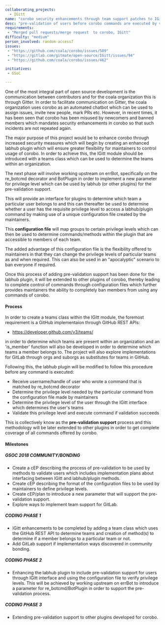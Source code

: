 ```yaml
---
collaborating_projects:
  - IGitt
name: "corobo security enhancements through team support patches to IGitt"
desc: "pre-validation of users before corobo commands are executed by verifying privilege level"
requirements:
 - "Merged pull requests/merge request  to corobo, IGitt"
difficulty: "medium"
person_involved: random-access7
issues:
 - "https://github.com/coala/corobo/issues/509"
 - "https://gitlab.com/gitmate/open-source/IGitt/issues/94"
 - "https://github.com/coala/corobo/issues/462"

initiatives:
 - GSoC

---
```


One of the most integral part of open source development is the communication between contributors and 
for the coala organization this is through Gitter. In order to facilitate communication on Gitter, the coala
organization uses corobo as an automated chatbot which can be used to assign issues, invite new people,
mark PRs etc. However, in recent times, it has been seen that corobo has been misused by newcomers and 
banned members which mandates security enhancements in corobo so that such incidents are not repeated again. 

The major purpose of this project would be to enhance corobo through increased security measures which will 
begin by creating an enhanced labhub plugin which will ensure greater flexibility for maintainers to 
control usage of corobo. In order to achieve this, the IGitt module should be introduced with a teams class
which can be used to determine the teams within an organization.

The next phase will involve working upstream on errBot, specifically on the re_botcmd decorator and BotPlugin
in order to implement a new parameter for privilege level which can be used by labhub (or other plugins) for 
the pre-validation support. 

This will provide an interface for plugins to determine which team a particular user belongs to and this can
thereafter be used to determine whether a user has the requisite privilege level to access a labhub/plugin 
command by making use of a unique configuration file created by the maintainers. 

This **configuration file** will map groups to certain privilege levels which can then be used to determine 
commands/methods within the plugin that are accessible to members of each team.

The added advantage of this configuration file is the flexibility offered to maintainers in that they can 
change the privilege levels of particular teams as and when required. This can also be used in an "apocalyptic" 
scenario to ban everyone if required. 

Once this process of adding pre-validation support has been done for the labhub plugin, it will be extended to other 
plugins of corobo, thereby leading to complete control of commands through configuration files which further provides
maintainers the ability to completely ban members from using any commands of corobo.


#### Process

In order to create a teams class within the IGitt module, the foremost requirement is a GitHub 
implementaion through GitHub REST APIs:

 - https://developer.github.com/v3/teams/

in order to determine which teams are present within an organization and an 'is_member' function will
also be developed in order to determine which teams a member belongs to. The project will also explore
implementations for GitLab through orgs and suborgs as substitutes for teams in GitHub.

Following this, the labhub plugin will be modified to follow this procedure before any command is executed:
* Receive username/handle of user who wrote a command that is matched by re_botcmd decorator
* Determine the privilege level needed by the particular command from the configuration file made by maintainers
* Determine the privilege level of the user through the IGitt interface which determines the user's teams
* Validate this privilege level and execute command if validation succeeds

This is collectively know as the **pre-validation support** process and this methodology will be later extended to 
other plugins in order to get complete coverage of all commands offered by corobo.

#### Milestones

##### GSOC 2018 COMMUNITY/BONDING

* Create a cEP describing the process of pre-validation to be used by methods to validate users which includes
  implementation plans about interfacing between IGitt and labhub/plugin methods.
* Create cEP describing the format of the configuration files to be used by maintainers to define privilege levels.
* Create cEP/plan to introduce a new parameter that will support the pre-validation support.
* Explore ways to implement team support for GitLab.
##### CODING PHASE 1

* IGitt enhancements to be completed by adding a team class which uses the GitHub REST API to determine teams and 
  creation of method(s) to determine if a member belongs to a particular team or not.
* Add GitLab support if implementation ways discovered in community bonding.

##### CODING PHASE 2

* Enhancing the labhub plugin to include pre-validation support for users through IGitt interface and using the 
  configuration file to verify privilege levels. This will be achieved by working upstream on errBot to introduce 
  a parameter for re_botcmd/BotPlugin in order to support the pre-validation process.

##### CODING PHASE 3

* Extending pre-validation support to other plugins developed for corobo.
